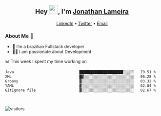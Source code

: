 <h2 align="center">Hey <img src="https://github.com/TheDudeThatCode/TheDudeThatCode/blob/master/Assets/Hi.gif" width="29">, I'm <a href="https://www.linkedin.com/in/jonathanlameira/">Jonathan Lameira</a></h2>
<p align="center">
  <a href="https://www.linkedin.com/in/jonathanlameira/">LinkedIn</a> •
  <a href="https://twitter.com/jlameira">Twitter</a> •
  <a href="mailto:jlameira@gmail.com">Email</a>
</p>

### About Me 🚀
- 🌱  I’m a brazilian Fullstack developer</br>
- 👨‍💻  I am passionate about Development</br>

<!-- ![Jonathan Lameira github stats](https://github-readme-stats.vercel.app/api?username=jlameirameli&show_icons=true&hide_border=true)&nbsp;&nbsp; -->

📊 This week I spent my time working on
<!--START_SECTION:waka-->

```txt
Java                              ████████████████████░░░░░   79.51 %
XML                               █▓░░░░░░░░░░░░░░░░░░░░░░░   06.28 %
Groovy                            ▓░░░░░░░░░░░░░░░░░░░░░░░░   03.32 %
YAML                              ▓░░░░░░░░░░░░░░░░░░░░░░░░   02.84 %
GitIgnore file                    ▓░░░░░░░░░░░░░░░░░░░░░░░░   02.67 %
```

<!--END_SECTION:waka-->

<br />

![visitors](https://visitor-badge.laobi.icu/badge?page_id=jlameira.jlameira)
